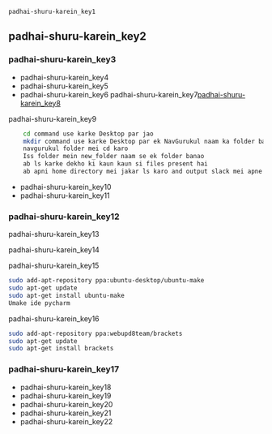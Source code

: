 ```ngMeta
padhai-shuru-karein_key1
```
## padhai-shuru-karein_key2
### padhai-shuru-karein_key3
- padhai-shuru-karein_key4
- padhai-shuru-karein_key5
- padhai-shuru-karein_key6
padhai-shuru-karein_key7[padhai-shuru-karein_key8](opSNSVnTn68&)


padhai-shuru-karein_key9

```bash
    cd command use karke Desktop par jao
    mkdir command use karke Desktop par ek NavGurukul naam ka folder banao
    navgurukul folder mei cd karo
    Iss folder mein new_folder naam se ek folder banao
    ab ls karke dekho ki kaun kaun si files present hai
    ab apni home directory mei jakar ls karo and output slack mei apne facilitator ko bhejo
```
- padhai-shuru-karein_key10
- padhai-shuru-karein_key11
### padhai-shuru-karein_key12
padhai-shuru-karein_key13

padhai-shuru-karein_key14

padhai-shuru-karein_key15

```bash
sudo add-apt-repository ppa:ubuntu-desktop/ubuntu-make
sudo apt-get update
sudo apt-get install ubuntu-make
Umake ide pycharm
```
padhai-shuru-karein_key16

```bash
sudo add-apt-repository ppa:webupd8team/brackets
sudo apt-get update
sudo apt-get install brackets
```
### padhai-shuru-karein_key17
- padhai-shuru-karein_key18
- padhai-shuru-karein_key19
- padhai-shuru-karein_key20
- padhai-shuru-karein_key21
- padhai-shuru-karein_key22
